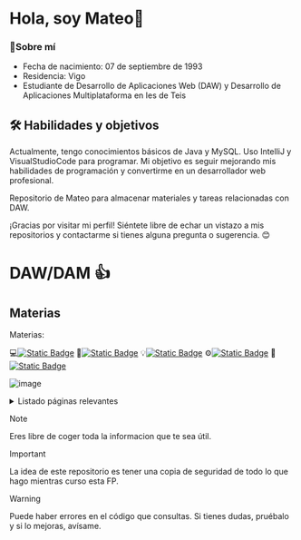 # Hola, soy Mateo👋

### 🚀Sobre mí
- Fecha de nacimiento: 07 de septiembre de 1993
- Residencia: Vigo
- Estudiante de Desarrollo de Aplicaciones Web (DAW) y Desarrollo de Aplicaciones Multiplataforma en Ies de Teis

## 🛠 Habilidades y objetivos
Actualmente, tengo conocimientos básicos de Java y MySQL. Uso IntelliJ y VisualStudioCode para programar. 
Mi objetivo es seguir mejorando mis habilidades de programación y convertirme en un desarrollador web profesional.

Repositorio de Mateo para almacenar materiales y tareas relacionadas con DAW.

¡Gracias por visitar mi perfil! Siéntete libre de echar un vistazo a mis repositorios y contactarme si tienes alguna pregunta o sugerencia. 😊

# DAW/DAM :+1:
## Materias

Materias:

:computer:[<img alt="Static Badge" src="https://img.shields.io/badge/Programacion-Boton?color=2271B3">](https://github.com/MateoCarballo/Programacion) 
:floppy_disk:[<img alt="Static Badge" src="https://img.shields.io/badge/Bases%20de%20datos-Boton?color=2271B3">](https://github.com/MateoCarballo/BasesdeDatos) 
:bulb:[<img alt="Static Badge" src="https://img.shields.io/badge/Contornos%20de%20desarrollo-Boton?color=2271B3">](https://github.com/MateoCarballo/Contornos)
:gear:[<img alt="Static Badge" src="https://img.shields.io/badge/Sistemas%20Informaticos-Boton?color=2271B3">](https://github.com/MateoCarballo/SistemasInformaticos)
:pencil: [<img alt="Static Badge" src="https://img.shields.io/badge/Lenguaje%20de%20Marcas-Boton?color=2271B3">](https://github.com/MateoCarballo/LenguajeDeMarcas)

![image](https://user-images.githubusercontent.com/115709668/226120756-12e08eba-714e-4cfe-b901-4f8dea9ca8ee.png)

<details>
  
<summary>Listado páginas relevantes</summary>

| Nombre           | Enlace |
|------------------|--------|
| Patrones         | [Enlace](https://refactoring.guru/)|
| ChatGPT          | [Enlace](https://chat.openai.com/chat) |
| Jasper AI        | [Enlace](https://www.jasper.ai)|
| Synthesia        | [Enlace](https://www.synthesia.io)|
| Dall-E-2         | [Enlace](https://labs.openai.com)|
| Sintaxis Markdown| [Enlace](https://daringfireball.net/projects/markdown/syntax)|
| Lenguajes Dev    | [Enlace](https://devdocs.io/css/)|
| Sintaxis .md     | [Enlace](https://docs.github.com/es/get-started/writing-on-github/getting-started-with-writing-and-formatting-on-github/basic-writing-and-formatting-syntax)|
| Markdown (.md)   | [Enlace](https://daringfireball.net/projects/markdown/syntax)|
</details>

> [!NOTE]
> Eres libre de coger toda la informacion que te sea útil.

> [!IMPORTANT]
> La idea de este repositorio es tener una copia de seguridad de todo lo que hago mientras curso esta FP. 

> [!WARNING]
> Puede haber errores en el código que consultas. Si tienes dudas, pruébalo y si lo mejoras, avísame.


<!-- Cosas pendientes de realizar a nivel general.
1. Buscar imagenes para introducir en la cabezera de cada readme de cada materia. Unificar
2. -->


<!-- Enlaces a gifs por si los necesito para " decorar" 
1. ![iamge](https://media.tenor.com/GVk4jB2u_i8AAAAd/coding.gif)
2.![iamge](https://tenor.com/view/code-daddycoolcool-gif-8491515)
3.![iamge](https://tenor.com/view/test-typing-codes-gif-15828752)
4.![iamge](https://tenor.com/view/uwu-cat-gif-26479500)
5.![iamge](https://tenor.com/view/microsoft-hackathon-hackathon-hackathon2020-microsoft-msft-garage-gif-17807819)
6.![iamge]()
-->

<!-- Pendiente de anadir zona de contacto con email solo para esta funcion
y redes sociales RRSS unicas para 'trabajo'
-->
